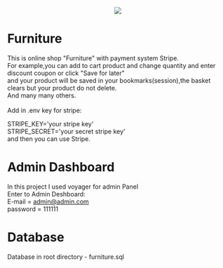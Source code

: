 <p align="center"><img src="https://laravel.com/assets/img/components/logo-laravel.svg"></p>

# Furniture

This is online shop "Furniture" with payment system Stripe.<br>
For example,you can add to cart product and change quantity and enter discount coupon or click "Save for later"<br>
and your product will be saved in your bookmarks(session),the basket clears but your product do not delete.<br>
And many many others.<br>
<br>
Add in .env key for stripe:<br>

STRIPE_KEY='your stripe key'<br>
STRIPE_SECRET='your secret stripe key'<br>
and then you can use Stripe.<br>

# Admin Dashboard
In this project I used voyager for admin Panel<br>
Enter to Admin Deshboard:<br>
E-mail = admin@admin.com<br>
password = 111111<br>

# Database

Database in root directory - furniture.sql




